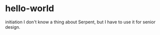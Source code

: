 # hello-world
initiation
I don't know a thing about Serpent, but I have to use it for senior design.

